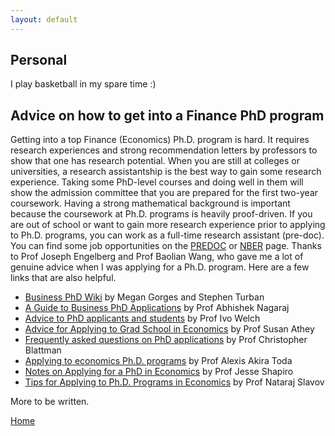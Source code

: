 ```yaml
---
layout: default
---
```


## Personal

I play basketball in my spare time :)

## Advice on how to get into a Finance PhD program

Getting into a top Finance (Economics) Ph.D. program is hard. It requires research experiences and strong recommendation letters by professors to show that one has research potential. When you are still at colleges or universities, a research assistantship is the best way to gain some research experience. Taking some PhD-level courses and doing well in them will show the admission committee that you are prepared for the first two-year coursework. Having a strong mathematical background is important because the coursework at Ph.D. programs is heavily proof-driven. If you are out of school or want to gain more research experience prior to applying to Ph.D. programs, you can work as a full-time research assistant (pre-doc). You can find some job opportunities on the <a href="https://predoc.org/opportunities" target="_black">PREDOC</a> or <a href="https://www.nber.org/career-resources/research-assistant-positions-not-nber" target="_black">NBER</a> page. Thanks to Prof Joseph Engelberg and Prof Baolian Wang, who gave me a lot of genuine advice when I was applying for a Ph.D. program. Here are a few links that are also helpful.

*   <a href="http://www.businessphdwiki.com/" target="_black">Business PhD Wiki</a> by Megan Gorges and Stephen Turban
*   <a href="https://abhishekn.com/files/phdguide.pdf" target="_black">A Guide to Business PhD Applications</a> by Prof Abhishek Nagaraj
*   <a href="https://www.ivo-welch.info/teaching/advicephd.html" target="_black">Advice to PhD applicants and students</a> by Prof Ivo Welch
*   <a href="https://athey.people.stanford.edu/professional-advice" target="_black">Advice for Applying to Grad School in Economics</a> by Prof Susan Athey
*   <a href="https://chrisblattman.com/about/contact/gradschool/" target="_black">Frequently asked questions on PhD applications</a> by Prof Christopher Blattman
*   <a href="https://alexisakira.github.io/misc/apply-econphd" target="_black">Applying to economics Ph.D. programs</a> by Prof Alexis Akira Toda
*   <a href="https://www.brown.edu/Research/Shapiro/pdfs/phdnotes.pdf" target="_black">Notes on Applying for a PhD in Economics</a> by Prof Jesse Shapiro
*   <a href="http://www.sitaslavov.com/home/advice" target="_black">Tips for Applying to Ph.D. Programs in Economics</a> by Prof Nataraj Slavov

More to be written.

[Home](./)
